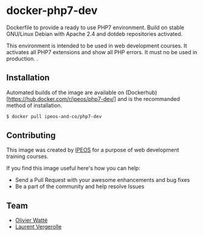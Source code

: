 # docker-php7-dev

Dockerfile to provide a ready to use PHP7 environment. Build on stable GNU/Linux Debian with Apache 2.4 and dotdeb repositories activated.

This environment is intended to be used in web development courses. It activates all PHP7 extensions and show all PHP errors. It must no be used in production. 
.

## Installation

Automated builds of the image are available on (Dockerhub)[https://hub.docker.com/r/ipeos/php7-dev/] and is the recommanded method of installation.

```bash
$ docker pull ipeos-and-co/php7-dev
```

## Contributing

This image was created by [IPEOS](http://www.ipeos.com) for a purpose of web development training courses.

If you find this image useful here's how you can help:

* Send a Pull Request with your awesome enhancements and bug fixes
* Be a part of the community and help resolve Issues

## Team

* [Olivier Watté](https://github.com/owatte/)
* [Laurent Vergerolle](https://github.com/psychoz971/)
